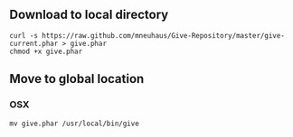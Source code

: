 ## Download to local directory
```
curl -s https://raw.github.com/mneuhaus/Give-Repository/master/give-current.phar > give.phar
chmod +x give.phar
```

## Move to global location

### OSX
```
mv give.phar /usr/local/bin/give
```